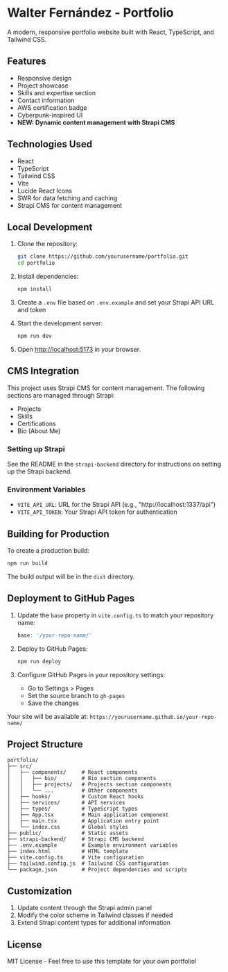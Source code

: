 # Walter Fernández - Portfolio

A modern, responsive portfolio website built with React, TypeScript, and Tailwind CSS.

## Features

- Responsive design
- Project showcase
- Skills and expertise section
- Contact information
- AWS certification badge
- Cyberpunk-inspired UI
- **NEW: Dynamic content management with Strapi CMS**

## Technologies Used

- React
- TypeScript
- Tailwind CSS
- Vite
- Lucide React Icons
- SWR for data fetching and caching
- Strapi CMS for content management

## Local Development

1. Clone the repository:
   ```bash
   git clone https://github.com/yourusername/portfolio.git
   cd portfolio
   ```

2. Install dependencies:
   ```bash
   npm install
   ```

3. Create a `.env` file based on `.env.example` and set your Strapi API URL and token

4. Start the development server:
   ```bash
   npm run dev
   ```

5. Open [http://localhost:5173](http://localhost:5173) in your browser.

## CMS Integration

This project uses Strapi CMS for content management. The following sections are managed through Strapi:

- Projects
- Skills
- Certifications
- Bio (About Me)

### Setting up Strapi

See the README in the `strapi-backend` directory for instructions on setting up the Strapi backend.

### Environment Variables

- `VITE_API_URL`: URL for the Strapi API (e.g., "http://localhost:1337/api")
- `VITE_API_TOKEN`: Your Strapi API token for authentication

## Building for Production

To create a production build:

```bash
npm run build
```

The build output will be in the `dist` directory.

## Deployment to GitHub Pages

1. Update the `base` property in `vite.config.ts` to match your repository name:
   ```typescript
   base: '/your-repo-name/'
   ```

2. Deploy to GitHub Pages:
   ```bash
   npm run deploy
   ```

3. Configure GitHub Pages in your repository settings:
   - Go to Settings > Pages
   - Set the source branch to `gh-pages`
   - Save the changes

Your site will be available at: `https://yourusername.github.io/your-repo-name/`

## Project Structure

```
portfolio/
├── src/
│   ├── components/     # React components
│   │   ├── bio/        # Bio section components
│   │   ├── projects/   # Projects section components
│   │   └── ...         # Other components
│   ├── hooks/          # Custom React hooks
│   ├── services/       # API services
│   ├── types/          # TypeScript types
│   ├── App.tsx         # Main application component
│   ├── main.tsx        # Application entry point
│   └── index.css       # Global styles
├── public/             # Static assets
├── strapi-backend/     # Strapi CMS backend
├── .env.example        # Example environment variables
├── index.html          # HTML template
├── vite.config.ts      # Vite configuration
├── tailwind.config.js  # Tailwind CSS configuration
└── package.json        # Project dependencies and scripts
```

## Customization

1. Update content through the Strapi admin panel
2. Modify the color scheme in Tailwind classes if needed
3. Extend Strapi content types for additional information

## License

MIT License - Feel free to use this template for your own portfolio!